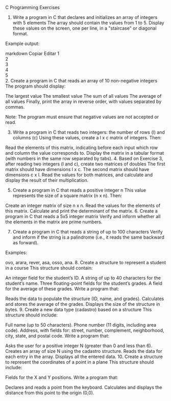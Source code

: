 C Programming Exercises
1. Write a program in C that declares and initializes an array of integers with 5 elements
The array should contain the values from 1 to 5. Display these values on the screen, one per line, in a "staircase" or diagonal format.

Example output:

markdown
Copiar
Editar
1  
 2  
  3  
   4  
    5  
2. Create a program in C that reads an array of 10 non-negative integers
The program should display:

The largest value
The smallest value
The sum of all values
The average of all values
Finally, print the array in reverse order, with values separated by commas.

Note: The program must ensure that negative values are not accepted or read.

3. Write a program in C that reads two integers: the number of rows (l) and columns (c)
Using these values, create a l x c matrix of integers. Then:

Read the elements of this matrix, indicating before each input which row and column the value corresponds to.
Display the matrix in a tabular format (with numbers in the same row separated by tabs).
4. Based on Exercise 3, after reading two integers (l and c), create two matrices of doubles
The first matrix should have dimensions l x c.
The second matrix should have dimensions c x l.
Read the values for both matrices, and calculate and display the result of their multiplication.

5. Create a program in C that reads a positive integer n
This value represents the size of a square matrix (n x n). Then:

Create an integer matrix of size n x n.
Read the values for the elements of this matrix.
Calculate and print the determinant of the matrix.
6. Create a program in C that reads a 5x5 integer matrix
Verify and inform whether all the elements in the matrix are prime numbers.

7. Create a program in C that reads a string of up to 100 characters
Verify and inform if the string is a palindrome (i.e., it reads the same backward as forward).

Examples:

ovo, arara, rever, asa, osso, ana.
8. Create a structure to represent a student in a course
This structure should contain:

An integer field for the student’s ID.
A string of up to 40 characters for the student’s name.
Three floating-point fields for the student’s grades.
A field for the average of these grades.
Write a program that:

Reads the data to populate the structure (ID, name, and grades).
Calculates and stores the average of the grades.
Displays the size of the structure in bytes.
9. Create a new data type (cadastro) based on a structure
This structure should include:

Full name (up to 50 characters).
Phone number (11 digits, including area code).
Address, with fields for: street, number, complement, neighborhood, city, state, and postal code.
Write a program that:

Asks the user for a positive integer N (greater than 0 and less than 6).
Creates an array of size N using the cadastro structure.
Reads the data for each entry in the array.
Displays all the entered data.
10. Create a structure to represent the coordinates of a point in a plane
This structure should include:

Fields for the X and Y positions.
Write a program that:

Declares and reads a point from the keyboard.
Calculates and displays the distance from this point to the origin (0,0).